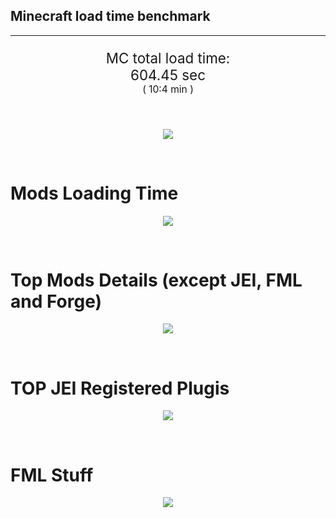 ## Minecraft load time benchmark


---

<p align="center" style="font-size:160%;">
MC total load time:<br>
604.45 sec
<br>
<sup><sub>(
10:4 min
)</sub></sup>
</p>

<br>


<p align="center">
<img src="https://quickchart.io/chart?w=400&h=30&c={
  type: 'horizontalBar',
  data: {
    datasets: [
      {label:      'MODS:', data: [320.59]},
      {label: 'FML stuff:', data: [283.87]}
    ]
  },
  options: {
    scales: {
      xAxes: [{display: false,stacked: true}],
      yAxes: [{display: false,stacked: true}],
    },
    elements: {rectangle: {borderWidth: 2}},
    legend: {display: false,},
    plugins: {datalabels: {color: 'white',formatter: (value, context) =>
      [context.dataset.label, value].join(' ')
    }}
  }
}"/>
</p>

<br>

# Mods Loading Time
<p align="center">
<img src="https://quickchart.io/chart?w=400&h=300&c={
  type: 'outlabeledPie',
  options: {
    cutoutPercentage: 25,
    plugins: {
      legend: !1,
      outlabels: {
        stretch: 5,
        padding: 1,
        text: (v,i)=>[
          v.labels[v.dataIndex],' ',
          (v.percent*1000|0)/10,
          String.fromCharCode(37)].join('')
      }
    }
  },
  data: {...
`
436e17  30.32s Had Enough Items;
3C6315  16.10s Had Enough Items (Plugins);
813e81  13.47s OpenComputers;
5161a8   2.47s CraftTweaker2;
495797   9.18s CraftTweaker2 (Script Loading);
516fa8  11.54s Ender IO;
a651a8   9.49s IndustrialCraft 2;
8f3087   9.20s Forge Mod Loader;
8f304e   7.76s Astral Sorcery;
cd922c   5.97s NuclearCraft;
8c2ccd   5.58s Immersive Engineering;
213664   5.34s Forestry;
6e175e   5.25s Recurrent Complex;
3eb2ba   4.53s Botania;
538f30   4.43s Animania;
a86e51   4.28s Extra Utilities 2;
308f53   4.14s Village Names;
436e17   3.93s Integrated Dynamics;
8f4d30   3.79s Open Terrain Generator;
308f7e   3.58s Quark: RotN Edition;
ba3eb8   3.52s Cyclic;
3e8160   3.44s The Twilight Forest;
444444  85.71s 47 Other mods;
333333  60.90s 181 'Fast' mods (load 1.0s - 0.1s);
222222   6.67s 198 'Instant' mods (load %3C 0.1s)
`
    .split(';').reduce((a, l) => {
      l.match(/(\w{6}) *(\d*\.\d*)s (.*)/)
      .slice(1).map((a, i) => [[String.fromCharCode(35),a].join(''), parseFloat(a), a][i])
      .forEach((s, i) => 
        [a.datasets[0].backgroundColor, a.datasets[0].data, a.labels][i].push(s)
      );
      return a
    }, {
      labels: [],
      datasets: [{
        backgroundColor: [],
        data: [],
        borderColor: 'rgba(22,22,22,0.3)',
        borderWidth: 1
      }]
    })
  }
}"/>
</p>

<br>

# Top Mods Details (except JEI, FML and Forge)
<p align="center">
<img src="https://quickchart.io/chart?w=400&h=450&c={
  options: {
    scales: {
      xAxes: [{stacked: true}],
      yAxes: [{stacked: true}],
    },
    plugins: {
      datalabels: {
        anchor: 'end',
        align: 'top',
        color: 'white',
        backgroundColor: 'rgba(46, 140, 171, 0.6)',
        borderColor: 'rgba(41, 168, 194, 1.0)',
        borderWidth: 0.5,
        borderRadius: 3,
        padding: 0,
        font: {size:10},
        formatter: (v,ctx) => 
          ctx.datasetIndex!=ctx.chart.data.datasets.length-1 ? null
            : [((ctx.chart.data.datasets.reduce((a,b)=>a- -b.data[ctx.dataIndex],0)*10)|0)/10,'s'].join('')
      },
      colorschemes: {
        scheme: 'office.Damask6'
      }
    }
  },
  type: 'bar',
  data: {...(() => {
    let a = { labels: [], datasets: [] };
`
1: Construction;
2: Loading Resources;
3: PreInitialization;
4: Initialization;
5: InterModComms$IMC;
6: PostInitialization;
7: LoadComplete;
8: ModIdMapping
`
    .split(';')
      .map(l => l.match(/\d: (.*)/).slice(1))
      .forEach(([name]) => a.datasets.push({ label: name, data: [] }));
`
                          1      2      3      4      5      6      7      8  ;
OpenComputers         |  0.36|  0.02|  9.40|  3.49|  0.20|  0.00|  0.00|  0.00;
CraftTweaker2         |  0.67|  0.00|  5.75|  0.01|  0.00|  5.21|  0.01|  0.00;
Ender IO              |  1.63|  0.01|  4.24|  0.56|  3.64|  0.15|  0.00|  1.31;
IndustrialCraft 2     |  0.75|  0.02|  7.56|  0.88|  0.00|  0.28|  0.00|  0.00;
Astral Sorcery        |  0.22|  0.01|  5.31|  1.65|  0.00|  0.57|  0.00|  0.00;
NuclearCraft          |  0.65|  0.01|  4.12|  0.42|  0.00|  0.70|  0.00|  0.08;
Immersive Engineering |  0.85|  0.01|  1.22|  1.10|  0.00|  2.41|  0.00|  0.00;
Forestry              |  0.41|  0.01|  3.58|  1.05|  0.00|  0.29|  0.00|  0.00;
Recurrent Complex     |  0.29|  0.01|  0.73|  0.95|  0.00|  3.27|  0.00|  0.00;
Botania               |  1.60|  0.02|  2.33|  0.51|  0.01|  0.08|  0.00|  0.00;
Animania              |  0.34|  0.00|  3.54|  0.12|  0.00|  0.43|  0.00|  0.00;
Extra Utilities 2     |  0.08|  0.01|  3.91|  0.07|  0.00|  0.21|  0.00|  0.00
`
    .split(';').slice(1)
      .map(l => l.split('|').map(s => s.trim()))
      .forEach(([name, ...arr], i) => {
        a.labels.push(name);
        arr.forEach((v, j) => a.datasets[j].data[i] = v)
      }); return a
  })()}
}"/>
</p>

<br>

# TOP JEI Registered Plugis
<p align="center">
<img src="https://quickchart.io/chart?w=700&c={
  options: {
    elements: { rectangle: { borderWidth: 1 } },
    legend: false
  },
  type: 'horizontalBar',
    data: {...(() => {
      let a = {
        labels: [], datasets: [{
          backgroundColor: 'rgba(0, 99, 132, 0.5)',
          borderColor: 'rgb(0, 99, 132)',
          data: []
        }]
      };
`
  2.51: cofh.thermalexpansion.plugins.jei.JEIPluginTE;
  1.39: jeresources.jei.JEIConfig;
  1.24: com.github.sokyranthedragon.mia.integrations.jer.JeiJerIntegration$1;
  1.02: com.rwtema.extrautils2.crafting.jei.XUJEIPlugin;
  0.78: ic2.jeiIntegration.SubModule;
  0.77: mezz.jei.plugins.vanilla.VanillaPlugin;
  0.77: crazypants.enderio.machines.integration.jei.MachinesPlugin;
  0.66: knightminer.tcomplement.plugin.jei.JEIPlugin;
  0.56: nc.integration.jei.NCJEI;
  0.53: com.buuz135.thaumicjei.ThaumcraftJEIPlugin;
  0.53: com.buuz135.industrial.jei.JEICustomPlugin;
  0.37: crazypants.enderio.base.integration.jei.JeiPlugin;
  0.24: lach_01298.qmd.jei.QMDJEI;
  0.24: ninjabrain.gendustryjei.GendustryJEIPlugin;
  0.24: net.bdew.jeibees.BeesJEIPlugin;
  4.25: Other 127 Plugins
`
        .split(';')
        .map(l => l.split(':'))
        .forEach(([time, name]) => {
          a.labels.push(name);
          a.datasets[0].data.push(time)
        })
        ; return a
    })()
  }
}"/>
</p>

<br>

# FML Stuff
<p align="center">
<img src="https://quickchart.io/chart?w=500&h=400&c={
  options: {
    rotation: Math.PI,
    cutoutPercentage: 55,
    plugins: {
      legend: !1,
      outlabels: {
        stretch: 5,
        padding: 1,
        text: (v)=>v.labels
      },
      doughnutlabel: {
        labels: [
          {
            text: 'FML stuff:',
            color: 'rgba(128, 128, 128, 0.5)',
            font: {size: 18}
          },
          {
            text: [283.87,'s'].join(''),
            color: 'rgba(128, 128, 128, 1)',
            font: {size: 22}
          }
        ]
      },
    }
  },
  type: 'outlabeledPie',
  data: {...(() => {
    let a = {
      labels: [],
      datasets: [{
        backgroundColor: [],
        data: [],
        borderColor: 'rgba(22,22,22,0.3)',
        borderWidth: 2
      }]
    };
`
993A00   1.65s Loading sounds;
994400   1.72s Loading Resource - SoundHandler;
994F00  45.11s ModelLoader: blocks;
995900  15.61s ModelLoader: items;
996300  19.03s ModelLoader: baking;
996D00   2.07s Applying remove recipe actions;
997700   0.31s Applying remove furnace recipe actions;
998200   0.61s Indexing ingredients;
998C00  14.10s Indexing ingredients;
444444 183.67s Other
`
    .split(';')
      .map(l => l.match(/(\w{6}) *(\d*\.\d*)s (.*)/))
      .forEach(([, col, time, name]) => {
        a.labels.push([name, ' ', time, 's'].join(''));
        a.datasets[0].data.push(parseFloat(time));
        a.datasets[0].backgroundColor.push([String.fromCharCode(35), col].join(''))
      })
      ; return a
  })()}
}"/>
</p>

<br>
